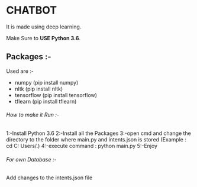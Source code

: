 # CHATBOT
It is made using deep learning.

Make Sure to **USE Python 3.6**.

## Packages :-

 Used are :-
 - numpy					              (pip install numpy)
- nltk						              (pip install nltk)
- tensorflow					          (pip install tensorflow)
- tflearn					              (pip install tflearn)	

###### How to make it Run :-
1:-Install Python 3.6
2:-Install all the Packages
3:-open cmd and change the directory to the folder where main.py and intents.json is stored
   (Example : cd C: Users/.)
4:-execute command : python main.py
5:-Enjoy

###### For own Database :-
Add changes to the intents.json file
